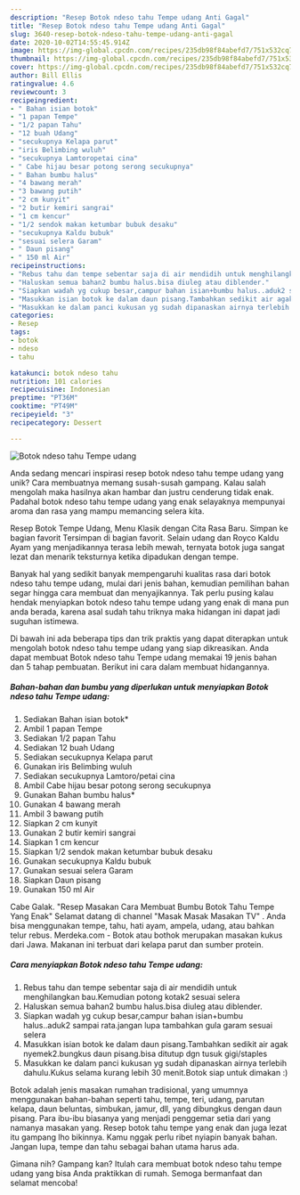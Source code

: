 ```yaml
---
description: "Resep Botok ndeso tahu Tempe udang Anti Gagal"
title: "Resep Botok ndeso tahu Tempe udang Anti Gagal"
slug: 3640-resep-botok-ndeso-tahu-tempe-udang-anti-gagal
date: 2020-10-02T14:55:45.914Z
image: https://img-global.cpcdn.com/recipes/235db98f84abefd7/751x532cq70/botok-ndeso-tahu-tempe-udang-foto-resep-utama.jpg
thumbnail: https://img-global.cpcdn.com/recipes/235db98f84abefd7/751x532cq70/botok-ndeso-tahu-tempe-udang-foto-resep-utama.jpg
cover: https://img-global.cpcdn.com/recipes/235db98f84abefd7/751x532cq70/botok-ndeso-tahu-tempe-udang-foto-resep-utama.jpg
author: Bill Ellis
ratingvalue: 4.6
reviewcount: 3
recipeingredient:
- " Bahan isian botok"
- "1 papan Tempe"
- "1/2 papan Tahu"
- "12 buah Udang"
- "secukupnya Kelapa parut"
- "iris Belimbing wuluh"
- "secukupnya Lamtoropetai cina"
- " Cabe hijau besar potong serong secukupnya"
- " Bahan bumbu halus"
- "4 bawang merah"
- "3 bawang putih"
- "2 cm kunyit"
- "2 butir kemiri sangrai"
- "1 cm kencur"
- "1/2 sendok makan ketumbar bubuk desaku"
- "secukupnya Kaldu bubuk"
- "sesuai selera Garam"
- " Daun pisang"
- " 150 ml Air"
recipeinstructions:
- "Rebus tahu dan tempe sebentar saja di air mendidih untuk menghilangkan bau.Kemudian potong kotak2 sesuai selera"
- "Haluskan semua bahan2 bumbu halus.bisa diuleg atau diblender."
- "Siapkan wadah yg cukup besar,campur bahan isian+bumbu halus..aduk2 sampai rata.jangan lupa tambahkan gula garam sesuai selera"
- "Masukkan isian botok ke dalam daun pisang.Tambahkan sedikit air agak nyemek2.bungkus daun pisang.bisa ditutup dgn tusuk gigi/staples"
- "Masukkan ke dalam panci kukusan yg sudah dipanaskan airnya terlebih dahulu.Kukus selama kurang lebih 30 menit.Botok siap untuk dimakan :)"
categories:
- Resep
tags:
- botok
- ndeso
- tahu

katakunci: botok ndeso tahu 
nutrition: 101 calories
recipecuisine: Indonesian
preptime: "PT36M"
cooktime: "PT49M"
recipeyield: "3"
recipecategory: Dessert

---
```



![Botok ndeso tahu Tempe udang](https://img-global.cpcdn.com/recipes/235db98f84abefd7/751x532cq70/botok-ndeso-tahu-tempe-udang-foto-resep-utama.jpg)

Anda sedang mencari inspirasi resep botok ndeso tahu tempe udang yang unik? Cara membuatnya memang susah-susah gampang. Kalau salah mengolah maka hasilnya akan hambar dan justru cenderung tidak enak. Padahal botok ndeso tahu tempe udang yang enak selayaknya mempunyai aroma dan rasa yang mampu memancing selera kita.

Resep Botok Tempe Udang, Menu Klasik dengan Cita Rasa Baru. Simpan ke bagian favorit Tersimpan di bagian favorit. Selain udang dan Royco Kaldu Ayam yang menjadikannya terasa lebih mewah, ternyata botok juga sangat lezat dan menarik teksturnya ketika dipadukan dengan tempe.

Banyak hal yang sedikit banyak mempengaruhi kualitas rasa dari botok ndeso tahu tempe udang, mulai dari jenis bahan, kemudian pemilihan bahan segar hingga cara membuat dan menyajikannya. Tak perlu pusing kalau hendak menyiapkan botok ndeso tahu tempe udang yang enak di mana pun anda berada, karena asal sudah tahu triknya maka hidangan ini dapat jadi suguhan istimewa.


Di bawah ini ada beberapa tips dan trik praktis yang dapat diterapkan untuk mengolah botok ndeso tahu tempe udang yang siap dikreasikan. Anda dapat membuat Botok ndeso tahu Tempe udang memakai 19 jenis bahan dan 5 tahap pembuatan. Berikut ini cara dalam membuat hidangannya.

<!--inarticleads1-->

##### Bahan-bahan dan bumbu yang diperlukan untuk menyiapkan Botok ndeso tahu Tempe udang:

1. Sediakan  Bahan isian botok*
1. Ambil 1 papan Tempe
1. Sediakan 1/2 papan Tahu
1. Sediakan 12 buah Udang
1. Sediakan secukupnya Kelapa parut
1. Gunakan iris Belimbing wuluh
1. Sediakan secukupnya Lamtoro/petai cina
1. Ambil  Cabe hijau besar potong serong secukupnya
1. Gunakan  Bahan bumbu halus*
1. Gunakan 4 bawang merah
1. Ambil 3 bawang putih
1. Siapkan 2 cm kunyit
1. Gunakan 2 butir kemiri sangrai
1. Siapkan 1 cm kencur
1. Siapkan 1/2 sendok makan ketumbar bubuk desaku
1. Gunakan secukupnya Kaldu bubuk
1. Gunakan sesuai selera Garam
1. Siapkan  Daun pisang
1. Gunakan  150 ml Air


Cabe Galak. &#34;Resep Masakan Cara Membuat Bumbu Botok Tahu Tempe Yang Enak&#34; Selamat datang di channel &#34;Masak Masak Masakan TV&#34; . Anda bisa menggunakan tempe, tahu, hati ayam, ampela, udang, atau bahkan telur rebus. Merdeka.com - Botok atau bothok merupakan masakan kukus dari Jawa. Makanan ini terbuat dari kelapa parut dan sumber protein. 

<!--inarticleads2-->

##### Cara menyiapkan Botok ndeso tahu Tempe udang:

1. Rebus tahu dan tempe sebentar saja di air mendidih untuk menghilangkan bau.Kemudian potong kotak2 sesuai selera
1. Haluskan semua bahan2 bumbu halus.bisa diuleg atau diblender.
1. Siapkan wadah yg cukup besar,campur bahan isian+bumbu halus..aduk2 sampai rata.jangan lupa tambahkan gula garam sesuai selera
1. Masukkan isian botok ke dalam daun pisang.Tambahkan sedikit air agak nyemek2.bungkus daun pisang.bisa ditutup dgn tusuk gigi/staples
1. Masukkan ke dalam panci kukusan yg sudah dipanaskan airnya terlebih dahulu.Kukus selama kurang lebih 30 menit.Botok siap untuk dimakan :)


Botok adalah jenis masakan rumahan tradisional, yang umumnya menggunakan bahan-bahan seperti tahu, tempe, teri, udang, parutan kelapa, daun beluntas, simbukan, jamur, dll, yang dibungkus dengan daun pisang. Para ibu-ibu biasanya yang menjadi penggemar setia dari yang namanya masakan yang. Resep botok tahu tempe yang enak dan juga lezat itu gampang lho bikinnya. Kamu nggak perlu ribet nyiapin banyak bahan. Jangan lupa, tempe dan tahu sebagai bahan utama harus ada. 

Gimana nih? Gampang kan? Itulah cara membuat botok ndeso tahu tempe udang yang bisa Anda praktikkan di rumah. Semoga bermanfaat dan selamat mencoba!

